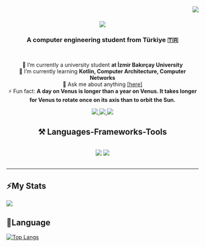 <img align="right" src="https://visitor-badge.laobi.icu/badge?page_id=didembi.didembi" />

<h1 align="center">
    <img src="https://readme-typing-svg.herokuapp.com/?font=Righteous&size=35&center=true&vCenter=true&width=500&height=70&duration=4000&lines=Hi+There!+👋;+I'm+Didem+Bilek!;&text_color=FFFFFF" />
</h1>

<h3 align="center">A computer engineering student from Türkiye 🇹🇷</h3>
<br/>

<div align="center">

🔭 I’m currently a university student **at İzmir Bakırçay University**  
🌱 I’m currently learning **Kotlin, Computer Architecture, Computer Networks**  
💬 Ask me about anything <a href="https://github.com/didembi/didembi/issues">[here]</a>  
⚡ Fun fact: **A day on Venus is longer than a year on Venus. It takes longer for Venus to rotate once on its axis than to orbit the Sun.**

</div>

<div align="center">
    <a href="mailto:ddmbilek@gmail.com">
        <img src="https://img.shields.io/badge/Gmail-333333?style=for-the-badge&logo=gmail&logoColor=red" />
    </a>
    <a href="https://www.linkedin.com/in/didem-b-525707228" target="_blank">
        <img src="https://img.shields.io/badge/LinkedIn-0077B5?style=for-the-badge&logo=linkedin&logoColor=white" />
    </a>
    <a href="#" target="_blank">
        <img src="https://img.shields.io/badge/Portfolio-FF5722?style=for-the-badge&logo=todoist&logoColor=white" /> <!-- sqlite, safari, google-chrome are other good icon options -->
    </a>
</div>

<h2 align="center">⚒️ Languages-Frameworks-Tools </h2>
<br/>
<div align="center">
    <img src="https://skillicons.dev/icons?i=react,bootstrap,mui,html,css,vscode,github,figma,tailwind,git,r" />
    <img src="https://skillicons.dev/icons?i=nodejs,python,javascript,typescript,express,firebase,mongodb,c,java,nextjs,mysql,flask" />
</div>

<br/>
<hr/>

<h2>⚡My Stats </h2>
 
[![](https://github-readme-stats.vercel.app/api?username=didembi&show_icons=true&theme=dracula)](https://github.com/didembi/github-readme-stats)
<br/>

<h2> 🎯Language  </h2>

[![Top Langs](https://github-readme-stats.vercel.app/api/top-langs/?username=didembi&show_icons=true&theme=dracula&layout=compact)](https://github.com/didembi/github-readme-stats&layout=compact)


